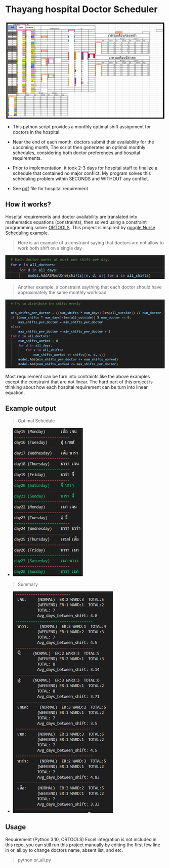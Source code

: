 # Thayang hospital Doctor Scheduler

![pic1](img/realtable.png)

* This python script provides a monthly optimal shift assignment for doctors in the hospital.

* Near the end of each month, doctors submit their availability for the upcoming month, The script then generates an optimal monthly schedules, considering both doctor preferences and hospital 
requirements.

* Prior to implementation, it took 2-3 days for hospital staff to finalize a schedule that contained no major conflict. My program solves this scheduling problem within SECONDS and WITHOUT any conflict.

* See [pdf](requirement.pdf) file for hospital requirement

## How it works?

Hospital requirements and doctor availability are translated into mathematics equations (constraints), then solved using a constraint programming solver [ORTOOLS](https://developers.google.com/optimization).  This project is inspired by [google Nurse Scheduling example](https://developers.google.com/optimization/scheduling/employee_scheduling).

>   Here is an example of a constraint saying that doctors are not allow to work both shift on a single day


 ![pic3](img/basicexample.png)


>  Another example, a constraint saything that each doctor should have approximately the same monthly workload

 ![pic2](img/example1.png)


Most requirement can be turn into contraints like the above examples except the constraint that are not linear. The hard part of this project is thinking about how each hospital requirement can be turn into linear equation.


## Example output

>  Optimal Schedule

* ![pic2](img/exampleOutput.png)


> Summary 

* ![pic2](img/exampleOutput2.png)


## Usage
Requirement (Python 3.10, ORTOOLS)
Excel integration is not included in this repo, you can still run this project manually by editing the first few line in or_all.py to change doctors name, absent list, and etc.
> python or_all.py
